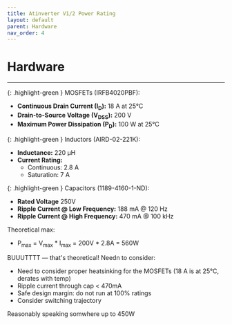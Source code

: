 ```yaml
---
title: Atinverter V1/2 Power Rating
layout: default
parent: Hardware
nav_order: 4
---
```


# **Hardware**
***

{: .highlight-green }
MOSFETs (IRFB4020PBF):
- **Continuous Drain Current (I<sub>D</sub>):** 18 A at 25°C
- **Drain-to-Source Voltage (V<sub>DSS</sub>):** 200 V
- **Maximum Power Dissipation (P<sub>D</sub>):** 100 W at 25°C

{: .highlight-green }
Inductors (AIRD-02-221K):
- **Inductance:** 220 µH ​
- **Current Rating:**
  - Continuous: 2.8 A
  - Saturation: 7 A

{: .highlight-green }
Capacitors (1189-4160-1-ND):
- **Rated Voltage** 250V
- **Ripple Current @ Low Frequency:** 188 mA @ 120 Hz 
- **Ripple Current @ High Frequency:** 470 mA @ 100 kHz

Theoretical max:
- P<sub>max</sub> = V<sub>max</sub> * I<sub>max</sub> = 200V * 2.8A = 560W

BUUUTTTT — that's theoretical! Needn to consider:
- Need to consider proper heatsinking for the MOSFETs (18 A is at 25°C, derates with temp)
- Ripple current through cap < 470mA
- Safe design margin: do not run at 100% ratings
- Consider switching trajectory

Reasonably speaking somwhere up to 450W